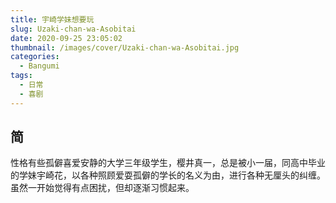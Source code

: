 ```yaml
---
title: 宇崎学妹想要玩
slug: Uzaki-chan-wa-Asobitai
date: 2020-09-25 23:05:02
thumbnail: /images/cover/Uzaki-chan-wa-Asobitai.jpg
categories:
  - Bangumi
tags:
  - 日常
  - 喜剧
---
```


## 简

性格有些孤僻喜爱安静的大学三年级学生，樱井真一，总是被小一届，同高中毕业的学妹宇崎花，以各种照顾爱耍孤僻的学长的名义为由，进行各种无厘头的纠缠。虽然一开始觉得有点困扰，但却逐渐习惯起来。
